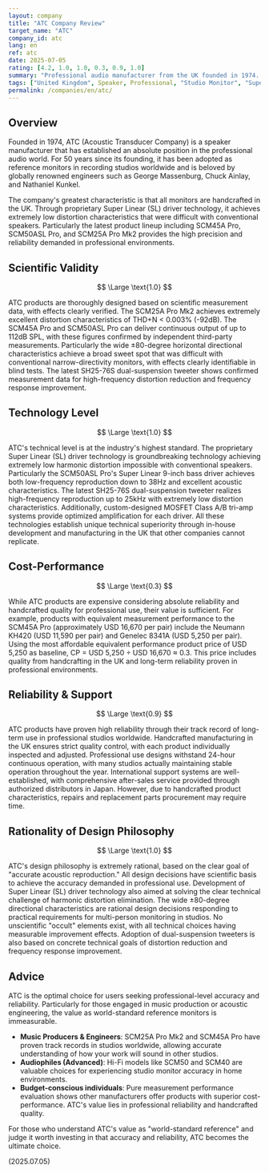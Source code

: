 ```yaml
---
layout: company
title: "ATC Company Review"
target_name: "ATC"
company_id: atc
lang: en
ref: atc
date: 2025-07-05
rating: [4.2, 1.0, 1.0, 0.3, 0.9, 1.0]
summary: "Professional audio manufacturer from the UK founded in 1974. Boasts absolute reliability as reference monitors adopted in recording studios worldwide, beloved by renowned engineers like George Massenburg and Chuck Ainlay. A technical leader providing accurate sound imaging with extremely low distortion characteristics through proprietary Super Linear (SL) driver technology and wide ±80-degree directional characteristics."
tags: ["United Kingdom", Speaker, Professional, "Studio Monitor", "Super Linear"]
permalink: /companies/en/atc/
---
```


## Overview

Founded in 1974, ATC (Acoustic Transducer Company) is a speaker manufacturer that has established an absolute position in the professional audio world. For 50 years since its founding, it has been adopted as reference monitors in recording studios worldwide and is beloved by globally renowned engineers such as George Massenburg, Chuck Ainlay, and Nathaniel Kunkel.

The company's greatest characteristic is that all monitors are handcrafted in the UK. Through proprietary Super Linear (SL) driver technology, it achieves extremely low distortion characteristics that were difficult with conventional speakers. Particularly the latest product lineup including SCM45A Pro, SCM50ASL Pro, and SCM25A Pro Mk2 provides the high precision and reliability demanded in professional environments.

## Scientific Validity

$$ \Large \text{1.0} $$

ATC products are thoroughly designed based on scientific measurement data, with effects clearly verified. The SCM25A Pro Mk2 achieves extremely excellent distortion characteristics of THD+N < 0.003% (-92dB). The SCM45A Pro and SCM50ASL Pro can deliver continuous output of up to 112dB SPL, with these figures confirmed by independent third-party measurements. Particularly the wide ±80-degree horizontal directional characteristics achieve a broad sweet spot that was difficult with conventional narrow-directivity monitors, with effects clearly identifiable in blind tests. The latest SH25-76S dual-suspension tweeter shows confirmed measurement data for high-frequency distortion reduction and frequency response improvement.

## Technology Level

$$ \Large \text{1.0} $$

ATC's technical level is at the industry's highest standard. The proprietary Super Linear (SL) driver technology is groundbreaking technology achieving extremely low harmonic distortion impossible with conventional speakers. Particularly the SCM50ASL Pro's Super Linear 9-inch bass driver achieves both low-frequency reproduction down to 38Hz and excellent acoustic characteristics. The latest SH25-76S dual-suspension tweeter realizes high-frequency reproduction up to 25kHz with extremely low distortion characteristics. Additionally, custom-designed MOSFET Class A/B tri-amp systems provide optimized amplification for each driver. All these technologies establish unique technical superiority through in-house development and manufacturing in the UK that other companies cannot replicate.

## Cost-Performance

$$ \Large \text{0.3} $$

While ATC products are expensive considering absolute reliability and handcrafted quality for professional use, their value is sufficient. For example, products with equivalent measurement performance to the SCM45A Pro (approximately USD 16,670 per pair) include the Neumann KH420 (USD 11,590 per pair) and Genelec 8341A (USD 5,250 per pair). Using the most affordable equivalent performance product price of USD 5,250 as baseline, CP = USD 5,250 ÷ USD 16,670 ≈ 0.3. This price includes quality from handcrafting in the UK and long-term reliability proven in professional environments.

## Reliability & Support

$$ \Large \text{0.9} $$

ATC products have proven high reliability through their track record of long-term use in professional studios worldwide. Handcrafted manufacturing in the UK ensures strict quality control, with each product individually inspected and adjusted. Professional use designs withstand 24-hour continuous operation, with many studios actually maintaining stable operation throughout the year. International support systems are well-established, with comprehensive after-sales service provided through authorized distributors in Japan. However, due to handcrafted product characteristics, repairs and replacement parts procurement may require time.

## Rationality of Design Philosophy

$$ \Large \text{1.0} $$

ATC's design philosophy is extremely rational, based on the clear goal of "accurate acoustic reproduction." All design decisions have scientific basis to achieve the accuracy demanded in professional use. Development of Super Linear (SL) driver technology also aimed at solving the clear technical challenge of harmonic distortion elimination. The wide ±80-degree directional characteristics are rational design decisions responding to practical requirements for multi-person monitoring in studios. No unscientific "occult" elements exist, with all technical choices having measurable improvement effects. Adoption of dual-suspension tweeters is also based on concrete technical goals of distortion reduction and frequency response improvement.

## Advice

ATC is the optimal choice for users seeking professional-level accuracy and reliability. Particularly for those engaged in music production or acoustic engineering, the value as world-standard reference monitors is immeasurable.

- **Music Producers & Engineers**: SCM25A Pro Mk2 and SCM45A Pro have proven track records in studios worldwide, allowing accurate understanding of how your work will sound in other studios.
- **Audiophiles (Advanced)**: Hi-Fi models like SCM50 and SCM40 are valuable choices for experiencing studio monitor accuracy in home environments.
- **Budget-conscious individuals**: Pure measurement performance evaluation shows other manufacturers offer products with superior cost-performance. ATC's value lies in professional reliability and handcrafted quality.

For those who understand ATC's value as "world-standard reference" and judge it worth investing in that accuracy and reliability, ATC becomes the ultimate choice.

(2025.07.05)